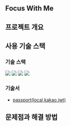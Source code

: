 ## Focus With Me

## 프로젝트 개요

## 사용 기술 스택

### 기술 스택

<img src="https://img.shields.io/badge/passport-0.5.0-34E27A?style=for-the-badge&logo=Passport&logoColor=white">
<img src="https://img.shields.io/badge/sequelize-6.8.0-52B0E7?style=for-the-badge&logo=Sequelize&logoColor=white">

<img src="https://img.shields.io/badge/Swagger-4.1.6-85EA2D?style=for-the-badge&logo=Swagger&logoColor=green">

<img src="https://img.shields.io/badge/MySQL-2.3.2-4479A1?style=for-the-badge&logo=MySQL&logoColor=white">

### 기술서

- [passport(local,kakao,jwt)](./doc/passport.md)

## 문제점과 해결 방법
